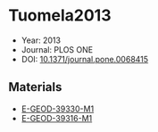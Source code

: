 <a name="article" />

# Tuomela2013

* Year: 2013
* Journal: PLOS ONE
* DOI: <a href="https://doi.org/10.1371/journal.pone.0068415">10.1371/journal.pone.0068415</a>

## Materials
* [E-GEOD-39330-M1](nanowiki426.md)
* [E-GEOD-39316-M1](nanowiki427.md)
